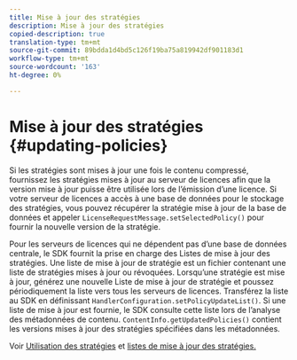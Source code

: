 ```yaml
---
title: Mise à jour des stratégies
description: Mise à jour des stratégies
copied-description: true
translation-type: tm+mt
source-git-commit: 89bdda1d4bd5c126f19ba75a819942df901183d1
workflow-type: tm+mt
source-wordcount: '163'
ht-degree: 0%

---
```



# Mise à jour des stratégies {#updating-policies}

Si les stratégies sont mises à jour une fois le contenu compressé, fournissez les stratégies mises à jour au serveur de licences afin que la version mise à jour puisse être utilisée lors de l’émission d’une licence. Si votre serveur de licences a accès à une base de données pour le stockage des stratégies, vous pouvez récupérer la stratégie mise à jour de la base de données et appeler `LicenseRequestMessage.setSelectedPolicy()` pour fournir la nouvelle version de la stratégie.

Pour les serveurs de licences qui ne dépendent pas d’une base de données centrale, le SDK fournit la prise en charge des Listes de mise à jour des stratégies. Une liste de mise à jour de stratégie est un fichier contenant une liste de stratégies mises à jour ou révoquées. Lorsqu’une stratégie est mise à jour, générez une nouvelle Liste de mise à jour de stratégie et poussez périodiquement la liste vers tous les serveurs de licences. Transférez la liste au SDK en définissant `HandlerConfiguration.setPolicyUpdateList()`. Si une liste de mise à jour est fournie, le SDK consulte cette liste lors de l’analyse des métadonnées de contenu. `ContentInfo.getUpdatedPolicies()` contient les versions mises à jour des stratégies spécifiées dans les métadonnées.

Voir [Utilisation des stratégies](../../../aaxs-protecting-content/content-working-with-policies/content-working-with-policies-overview.md) et [listes de mise à jour des stratégies.](/help/digital-rights-management/protecting-content/working-policies-overview/policy-update-lists/working-with-policy-update-lists.md)
